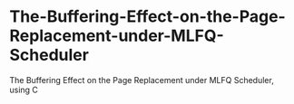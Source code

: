 # The-Buffering-Effect-on-the-Page-Replacement-under-MLFQ-Scheduler
The Buffering Effect on the Page Replacement under MLFQ Scheduler, using C
